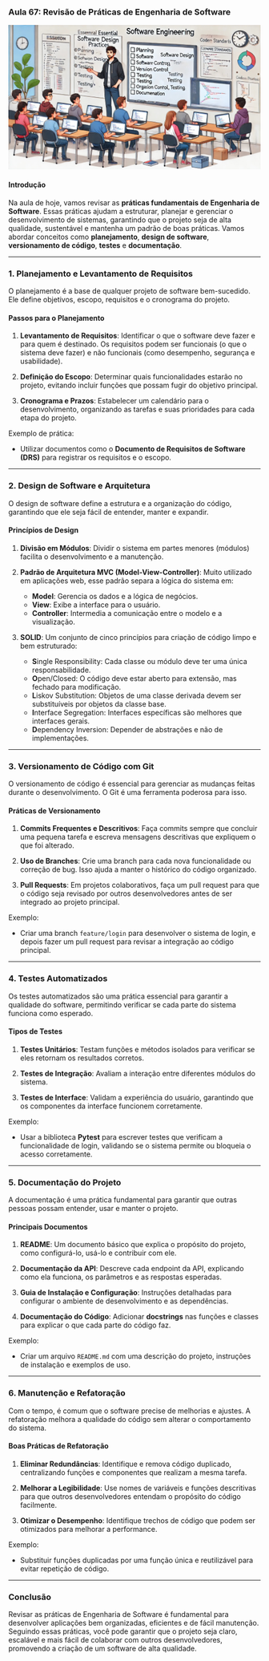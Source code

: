 ### Aula 67: Revisão de Práticas de Engenharia de Software
![](./assets/67.jpeg)
#### Introdução

Na aula de hoje, vamos revisar as **práticas fundamentais de Engenharia de Software**. Essas práticas ajudam a estruturar, planejar e gerenciar o desenvolvimento de sistemas, garantindo que o projeto seja de alta qualidade, sustentável e mantenha um padrão de boas práticas. Vamos abordar conceitos como **planejamento**, **design de software**, **versionamento de código**, **testes** e **documentação**.

---

### 1. Planejamento e Levantamento de Requisitos

O planejamento é a base de qualquer projeto de software bem-sucedido. Ele define objetivos, escopo, requisitos e o cronograma do projeto.

#### Passos para o Planejamento

1. **Levantamento de Requisitos**: Identificar o que o software deve fazer e para quem é destinado. Os requisitos podem ser funcionais (o que o sistema deve fazer) e não funcionais (como desempenho, segurança e usabilidade).
   
2. **Definição do Escopo**: Determinar quais funcionalidades estarão no projeto, evitando incluir funções que possam fugir do objetivo principal.

3. **Cronograma e Prazos**: Estabelecer um calendário para o desenvolvimento, organizando as tarefas e suas prioridades para cada etapa do projeto.

Exemplo de prática:
- Utilizar documentos como o **Documento de Requisitos de Software (DRS)** para registrar os requisitos e o escopo.

---

### 2. Design de Software e Arquitetura

O design de software define a estrutura e a organização do código, garantindo que ele seja fácil de entender, manter e expandir.

#### Princípios de Design

1. **Divisão em Módulos**: Dividir o sistema em partes menores (módulos) facilita o desenvolvimento e a manutenção.
   
2. **Padrão de Arquitetura MVC (Model-View-Controller)**: Muito utilizado em aplicações web, esse padrão separa a lógica do sistema em:
   - **Model**: Gerencia os dados e a lógica de negócios.
   - **View**: Exibe a interface para o usuário.
   - **Controller**: Intermedia a comunicação entre o modelo e a visualização.

3. **SOLID**: Um conjunto de cinco princípios para criação de código limpo e bem estruturado:
   - **S**ingle Responsibility: Cada classe ou módulo deve ter uma única responsabilidade.
   - **O**pen/Closed: O código deve estar aberto para extensão, mas fechado para modificação.
   - **L**iskov Substitution: Objetos de uma classe derivada devem ser substituíveis por objetos da classe base.
   - **I**nterface Segregation: Interfaces específicas são melhores que interfaces gerais.
   - **D**ependency Inversion: Depender de abstrações e não de implementações.

---

### 3. Versionamento de Código com Git

O versionamento de código é essencial para gerenciar as mudanças feitas durante o desenvolvimento. O Git é uma ferramenta poderosa para isso.

#### Práticas de Versionamento

1. **Commits Frequentes e Descritivos**: Faça commits sempre que concluir uma pequena tarefa e escreva mensagens descritivas que expliquem o que foi alterado.

2. **Uso de Branches**: Crie uma branch para cada nova funcionalidade ou correção de bug. Isso ajuda a manter o histórico do código organizado.

3. **Pull Requests**: Em projetos colaborativos, faça um pull request para que o código seja revisado por outros desenvolvedores antes de ser integrado ao projeto principal.

Exemplo:
- Criar uma branch `feature/login` para desenvolver o sistema de login, e depois fazer um pull request para revisar a integração ao código principal.

---

### 4. Testes Automatizados

Os testes automatizados são uma prática essencial para garantir a qualidade do software, permitindo verificar se cada parte do sistema funciona como esperado.

#### Tipos de Testes

1. **Testes Unitários**: Testam funções e métodos isolados para verificar se eles retornam os resultados corretos.

2. **Testes de Integração**: Avaliam a interação entre diferentes módulos do sistema.

3. **Testes de Interface**: Validam a experiência do usuário, garantindo que os componentes da interface funcionem corretamente.

Exemplo:
- Usar a biblioteca **Pytest** para escrever testes que verificam a funcionalidade de login, validando se o sistema permite ou bloqueia o acesso corretamente.

---

### 5. Documentação do Projeto

A documentação é uma prática fundamental para garantir que outras pessoas possam entender, usar e manter o projeto.

#### Principais Documentos

1. **README**: Um documento básico que explica o propósito do projeto, como configurá-lo, usá-lo e contribuir com ele.
   
2. **Documentação da API**: Descreve cada endpoint da API, explicando como ela funciona, os parâmetros e as respostas esperadas.

3. **Guia de Instalação e Configuração**: Instruções detalhadas para configurar o ambiente de desenvolvimento e as dependências.

4. **Documentação do Código**: Adicionar **docstrings** nas funções e classes para explicar o que cada parte do código faz.

Exemplo:
- Criar um arquivo `README.md` com uma descrição do projeto, instruções de instalação e exemplos de uso.

---

### 6. Manutenção e Refatoração

Com o tempo, é comum que o software precise de melhorias e ajustes. A refatoração melhora a qualidade do código sem alterar o comportamento do sistema.

#### Boas Práticas de Refatoração

1. **Eliminar Redundâncias**: Identifique e remova código duplicado, centralizando funções e componentes que realizam a mesma tarefa.

2. **Melhorar a Legibilidade**: Use nomes de variáveis e funções descritivas para que outros desenvolvedores entendam o propósito do código facilmente.

3. **Otimizar o Desempenho**: Identifique trechos de código que podem ser otimizados para melhorar a performance.

Exemplo:
- Substituir funções duplicadas por uma função única e reutilizável para evitar repetição de código.

---

### Conclusão

Revisar as práticas de Engenharia de Software é fundamental para desenvolver aplicações bem organizadas, eficientes e de fácil manutenção. Seguindo essas práticas, você pode garantir que o projeto seja claro, escalável e mais fácil de colaborar com outros desenvolvedores, promovendo a criação de um software de alta qualidade.